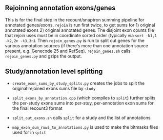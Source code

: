 ## Rejoinning annotation exons/genes

This is for the final step in the recount/snaptron summing pipeline for annotated genes/exons.
`rejoin` is run first twice, to get sums for 1) original annotated exons 2) original annotated genes.
The disjoint exon counts file that rejoin uses must be in coordinate sorted order (typically via `sort -k1,1 -k2,2n -k3,3n`).
Then `rejoin_genes.py` is run to split out genes for the various annotation sources (if there's more than one annotation source present, e.g. Genecode 25 and RefSeq).
`rejoin_genes.sh` calls `rejoin_genes.py` and gzips the output.

## Study/annotation level splitting

* `create_exon_sums_by_study_splits.py` creates the jobs to split the original rejoined exons sums file by `study`

* `split_exons_by_annotation.cpp` (which compiles to `split`) further splits the per-study exons sums into per-stuy, per-annotation exon sums for the final recount3 format

* `split_out_exons.sh` calls `split` for a study and the list of annotations

* `map_exon_sum_rows_to_annotations.py` is used to make the bitmasks files used for in `split`

